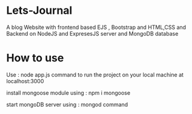 # Lets-Journal
A blog Website with frontend based EJS , Bootstrap and HTML,CSS and Backend on NodeJS and ExpresesJS server and MongoDB database

<h1>How to use</h1>

Use : 
  node app.js command to run the project on your local machine at localhost:3000

  install mongoose module using : npm i mongoose 

  start mongoDB server using : mongod command 
